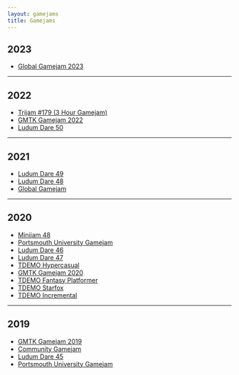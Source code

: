 ```yaml
---
layout: gamejams
title: Gamejams
---
```


## 2023
- <a href="https://horsehead.itch.io/tiny-tree" target="_blank">Global Gamejam 2023</a>

---

## 2022
- <a href="https://amy-elliott.itch.io/tactics-toe-3hr-gamejam" target="_blank">Trijam #179 (3 Hour Gamejam)</a>
- <a href="https://horsehead.itch.io/ready-to-roll" target="_blank">GMTK Gamejam 2022</a>
- <a href="https://ldjam.com/events/ludum-dare/50/parcel-run" target="_blank">Ludum Dare 50</a>

---

## 2021
- <a href="https://ldjam.com/events/ludum-dare/49/toy-tactics" target="_blank">Ludum Dare 49</a>
- <a href="https://ldjam.com/events/ludum-dare/48/in-too-deep-2" target="_blank">Ludum Dare 48</a>
- <a href="https://horsehead.itch.io/airport-lost-found-division" target="_blank">Global Gamejam</a>

---

## 2020
- <a href="https://horsehead.itch.io/team-swap-heroes" target="_blank">Minijam 48</a>
- <a href="https://horsehead.itch.io/somewhere-in-berkshire" target="_blank">Portsmouth University Gamejam</a>
- <a href="https://ldjam.com/events/ludum-dare/46/the-dragonsitter" target="_blank">Ludum Dare 46</a>
- <a href="https://ldjam.com/events/ludum-dare/47/driven-round-the-loop" target="_blank">Ludum Dare 47</a>
- <a href="https://amy-elliott.itch.io/blockyroads" target="_blank">TDEMO Hypercasual</a>
- <a href="https://horsehead.itch.io/boxy-see-boxy-do" target="_blank">GMTK Gamejam 2020</a>
- <a href="https://amy-elliott.itch.io/poppin-hoppin-unlockin" target="_blank">TDEMO Fantasy Platformer</a>
- <a href="https://amy-elliott.itch.io/aqua-adventure" target="_blank">TDEMO Starfox</a>
- <a href="https://laylamccahon.itch.io/pet-pals" target="_blank">TDEMO Incremental</a>

---

## 2019
- <a href="https://horsehead.itch.io/gmtk-gamejam-2019" target="_blank">GMTK Gamejam 2019</a>
- <a href="https://amy-elliott.itch.io/captain-says" target="_blank">Community Gamejam</a>
- <a href="https://ldjam.com/events/ludum-dare/45/village-simulation-game" target="_blank">Ludum Dare 45</a>
- <a href="https://horsehead.itch.io/gamejam-2019" target="_blank">Portsmouth University Gamejam</a>